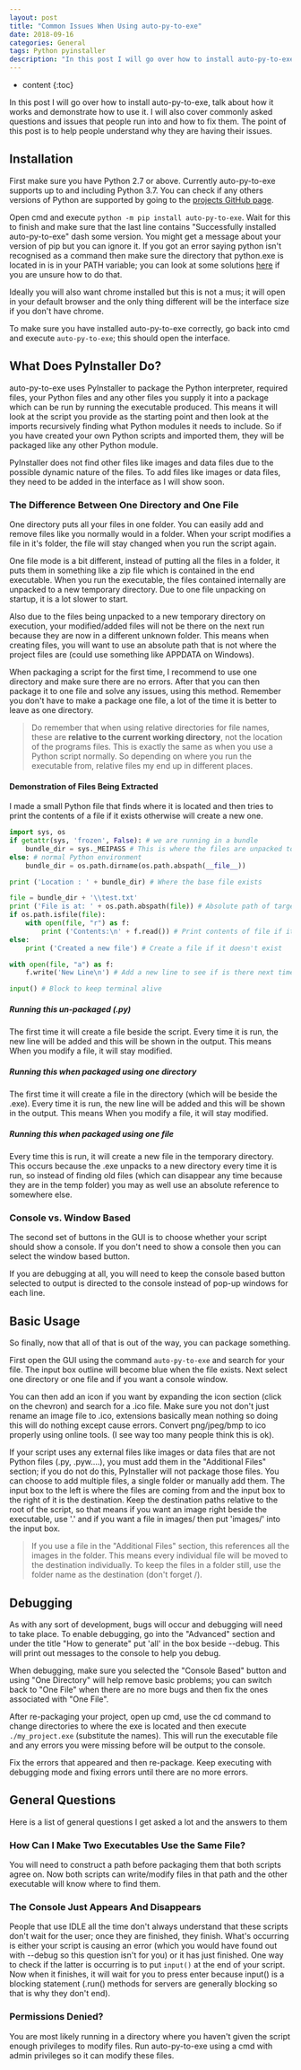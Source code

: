 ```yaml
---
layout: post
title: "Common Issues When Using auto-py-to-exe"
date: 2018-09-16
categories: General
tags: Python pyinstaller
description: "In this post I will go over how to install auto-py-to-exe, talk about how it works and demonstrate how to use it. I will also cover commonly asked questions and issues that people run into and how to fix them."
---
```


* content
{:toc}

In this post I will go over how to install auto-py-to-exe, talk about how it works and demonstrate how to use it. I will also cover commonly asked questions and issues that people run into and how to fix them. The point of this post is to help people understand why they are having their issues.

<!-- more -->

## Installation
First make sure you have Python 2.7 or above. Currently auto-py-to-exe supports up to and including Python 3.7.
You can check if any others versions of Python are supported by going to the [projects GitHub page](https://github.com/brentvollebregt/auto-py-to-exe).

Open cmd and execute `python -m pip install auto-py-to-exe`. Wait for this to finish and make sure that the last line contains "Successfully installed auto-py-to-exe" dash some version. You might get a message about your version of pip but you can ignore it. If you got an error saying python isn't recognised as a command then make sure the directory that python.exe is located in is in your PATH variable; you can look at some solutions [here](https://stackoverflow.com/questions/17953124/python-is-not-recognized-as-an-internal-or-external-command) if you are unsure how to do that.

Ideally you will also want chrome installed but this is not a mus; it will open in your default browser and the only thing different will be the interface size if you don't have chrome.

To make sure you have installed auto-py-to-exe correctly, go back into cmd and execute `auto-py-to-exe`; this should open the interface.

## What Does PyInstaller Do?
auto-py-to-exe uses PyInstaller to package the Python interpreter, required files, your Python files and any other files you supply it into a package which can be run by running the executable produced. This means it will look at the script you provide as the starting point and then look at the imports recursively finding what Python modules it needs to include. So if you have created your own Python scripts and imported them, they will be packaged like any other Python module.

PyInstaller does not find other files like images and data files due to the possible dynamic nature of the files. To add files like images or data files, they need to be added in the interface as I will show soon.

### The Difference Between One Directory and One File
One directory puts all your files in one folder. You can easily add and remove files like you normally would in a folder. When your script modifies a file in it's folder, the file will stay changed when you run the script again.

One file mode is a bit different, instead of putting all the files in a folder, it puts them in something like a zip file which is contained in the end executable. When you run the executable, the files contained internally are unpacked to a new temporary directory. Due to one file unpacking on startup, it is a lot slower to start.

Also due to the files being unpacked to a new temporary directory on execution, your modified/added files will not be there on the next run because they are now in a different unknown folder. This means when creating files, you will want to use an absolute path that is not where the project files are (could use something like APPDATA on Windows).

When packaging a script for the first time, I recommend to use one directory and make sure there are no errors. After that you can then package it to one file and solve any issues, using this method. Remember you don't have to make a package one file, a lot of the time it is better to leave as one directory.

> Do remember that when using relative directories for file names, these are **relative to the current working directory**, not the location of the programs files. This is exactly the same as when you use a Python script normally. So depending on where you run the executable from, relative files my end up in different places.

#### Demonstration of Files Being Extracted
I made a small Python file that finds where it is located and then tries to print the contents of a file if it exists otherwise will create a new one.

```python
import sys, os
if getattr(sys, 'frozen', False): # we are running in a bundle
    bundle_dir = sys._MEIPASS # This is where the files are unpacked to
else: # normal Python environment
    bundle_dir = os.path.dirname(os.path.abspath(__file__))

print ('Location : ' + bundle_dir) # Where the base file exists

file = bundle_dir + '\\test.txt'
print ('File is at: ' + os.path.abspath(file)) # Absolute path of target file
if os.path.isfile(file):
    with open(file, "r") as f:
        print ('Contents:\n' + f.read()) # Print contents of file if it exists
else:
    print ('Created a new file') # Create a file if it doesn't exist

with open(file, "a") as f:
    f.write('New Line\n') # Add a new line to see if is there next time

input() # Block to keep terminal alive
```

##### Running this un-packaged (.py)
The first time it will create a file beside the script. Every time it is run, the new line will be added and this will be shown in the output. This means When you modify a file, it will stay modified.

##### Running this when packaged using one directory
The first time it will create a file in the directory (which will be beside the .exe). Every time it is run, the new line will be added and this will be shown in the output. This means When you modify a file, it will stay modified.

##### Running this when packaged using one file
Every time this is run, it will create a new file in the temporary directory. This occurs because the .exe unpacks to a new directory every time it is run, so instead of finding old files (which can disappear any time because they are in the temp folder) you may as well use an absolute reference to somewhere else.

### Console vs. Window Based
The second set of buttons in the GUI is to choose whether your script should show a console. If you don't need to show a console then you can select the window based button.

If you are debugging at all, you will need to keep the console based button selected to output is directed to the console instead of pop-up windows for each line.

## Basic Usage
So finally, now that all of that is out of the way, you can package something.

First open the GUI using the command `auto-py-to-exe` and search for your file. The input box outline will become blue when the file exists. Next select one directory or one file and if you want a console window.

You can then add an icon if you want by expanding the icon section (click on the chevron) and search for a .ico file. Make sure you not don't just rename an image file to .ico, extensions basically mean nothing so doing this will do nothing except cause errors. Convert png/jpeg/bmp to ico properly using online tools. (I see way too many people think this is ok).

If your script uses any external files like images or data files that are not Python files (.py, .pyw....), you must add them in the "Additional Files" section; if you do not do this, PyInstaller will not package those files. You can choose to add multiple files, a single folder or manually add them. The input box to the left is where the files are coming from and the input box to the right of it is the destination. Keep the destination paths relative to the root of the script, so that means if you want an image right beside the executable, use '.' and if you want a file in images/ then put 'images/' into the input box.

> If you use a file in the "Additional Files" section, this references all the images in the folder. This means every individual file will be moved to the destination individually. To keep the files in a folder still, use the folder name as the destination (don't forget /).

## Debugging
As with any sort of development, bugs will occur and debugging will need to take place. To enable debugging, go into the "Advanced" section and under the title "How to generate" put 'all' in the box beside --debug. This will print out messages to the console to help you debug.

When debugging, make sure you selected the "Console Based" button and using "One Directory" will help remove basic problems; you can switch back to "One File" when there are no more bugs and then fix the ones associated with "One File".

After re-packaging your project, open up cmd, use the cd command to change directories to where the exe is located and then execute `./my_project.exe` (substitute the names). This will run the executable file and any errors you were missing before will be output to the console.

Fix the errors that appeared and then re-package. Keep executing with debugging mode and fixing errors until there are no more errors.

## General Questions
Here is a list of general questions I get asked a lot and the answers to them

### How Can I Make Two Executables Use the Same File?
You will need to construct a path before packaging them that both scripts agree on. Now both scripts can write/modify files in that path and the other executable will know where to find them.

### The Console Just Appears And Disappears
People that use IDLE all the time don't always understand that these scripts don't wait for the user; once they are finished, they finish. What's occurring is either your script is causing an error (which you would have found out with --debug so this question isn't for you) or it has just finished. One way to check if the latter is occurring is to put `input()` at the end of your script. Now when it finishes, it will wait for you to press enter because input() is a blocking statement (.run() methods for servers are generally blocking so that is why they don't end).

### Permissions Denied?
You are most likely running in a directory where you haven't given the script enough privileges to modify files. Run auto-py-to-exe using a cmd with admin privileges so it can modify these files.

